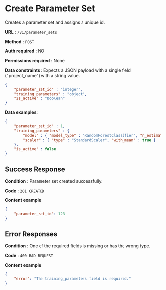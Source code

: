 # Create Parameter Set
Creates a parameter set and assigns a unique id.

**URL** : `/v1/parameter_sets`

**Method** : `POST`

**Auth required** : NO

**Permissions required** : None

**Data constraints** : Expects a JSON payload with a single field ("project_name") with a string value.

```json
{
	"parameter_set_id" : "integer",
	"training_parameters" : "object",
	"is_active" : "boolean"
}
```

**Data examples**:

```json
{
	"parameter_set_id" : 1,
	"training_parameters" : {
		"model" : { "model_type" : "RandomForestClassifier", "n_estimators" : 100 },
		"scaler" : { "type" : "StandardScaler", "with_mean" : true }
	},
	"is_active" : false
}
```

## Success Response

**Condition** : Parameter set created successfully.

**Code** : `201 CREATED`

**Content example**

```json
{
    "parameter_set_id": 123
}
```

## Error Responses

**Condition** : One of the required fields is missing or has the wrong type.

**Code** : `400 BAD REQUEST`

**Content example**

```json
{
    "error": "The training_parameters field is required."
}
```